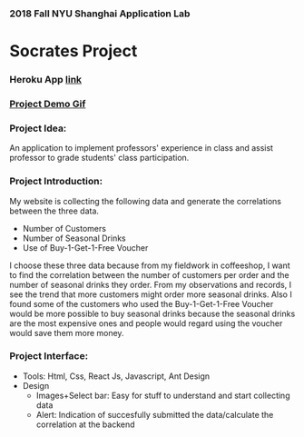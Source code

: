 ### 2018 Fall NYU Shanghai Application Lab
# **Socrates Project**        

### Heroku App [link](https://tiger-zersh-socrates-alpha.herokuapp.com/)

### [Project Demo Gif](https://media.giphy.com/media/wr95b4sVYkCmk6DGq7/giphy.gif)

### Project Idea:
An application to implement professors' experience in class and assist professor to grade students' class participation.
 
### Project Introduction:
My website is collecting the following data and generate the correlations between the three data.
* Number of Customers
* Number of Seasonal Drinks
* Use of Buy-1-Get-1-Free Voucher

I choose these three data because from my fieldwork in coffeeshop, I want to find the correlation between the number of customers per order and the number of seasonal drinks they order. From my observations and records, I see the trend that more customers might order more seasonal drinks. Also I found some of the customers who used the Buy-1-Get-1-Free Voucher would be more possible to buy seasonal drinks because the seasonal drinks are the most expensive ones and people would regard using the voucher would save them more money.

### Project Interface:

* Tools: Html, Css, React Js, Javascript, Ant Design
* Design 
  * Images+Select bar: Easy for stuff to understand and start collecting data
  * Alert: Indication of succesfully submitted the data/calculate the correlation at the backend
